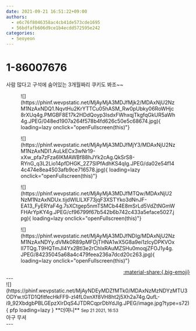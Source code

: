 ```yaml
---
date: 2021-09-21 16:51:22+09:00
authors:
  - e6c76f8046358ac4cb41de573cde1695
  - 56bdfafb606d9ce1b4ecdd572595e242
categories:
  - Seoyeon
---
```


# 1-86007676

<div class="post-container" markdown="1">
<div class="content-container md-sidebar__scrollwrap" markdown="1">

사람 많다고 구석에 숨어있는 3개월짜리 쿠키도 봐조~~
<figure markdown="1">
![](https://phinf.wevpstatic.net/MjAyMjA3MDJfMjk2/MDAxNjU2NzM1NzAxNDQ1.NqvtHu2KrYTTCu05hASM_Rw0pUbky06RoWHjc8rXUq4g.PMGBF8E17k2HDdQoyp3lsdxFWhxqjTkgfqGkUR5aWh4g.JPEG/048ed1907a264f578b4fd626c50e5c68674.jpg){ loading=lazy onclick="openFullscreen(this)"}
</figure>

<figure markdown="1">
![](https://phinf.wevpstatic.net/MjAyMjA3MDJfMjY3/MDAxNjU2NzM1NzAxNDI1.AuLkECx3wNr19-xXw_pfa7zFza6IKMAWBf88hJYk2cAg.QkSrS8-RYnG_q3L2Lio14pfDHGK_2Z7SIPfAdhKS4qIg.JPEG/da02e54f144c474e8ea4503afb9ce716578.jpg){ loading=lazy onclick="openFullscreen(this)"}
</figure>

<figure markdown="1">
![](https://phinf.wevpstatic.net/MjAyMjA3MDJfMTQw/MDAxNjU2NzM1NzAxNDUx.tijdWILlLXF73jqF3XSTYko3dNnJF-EA13_FyERYaF4g.7sXCtgep5nmTSMCb44E8mSrLd5VdZtNGmWFHArYpKY4g.JPEG/cf96799f67b542b6b742c433a5eface5027.jpg){ loading=lazy onclick="openFullscreen(this)"}
</figure>

<figure markdown="1">
![](https://phinf.wevpstatic.net/MjAyMjA3MDJfNDIg/MDAxNjU2NzM1NzAxNDYy.dVMk0R89pMFDjTHNA1wX5G8a9ei1zIcyDPKVOxII7TQg.T9HQTmJI4Yx2Btl3e2rChlxRAuMZSHu0moqjZFOJ1y4g.JPEG/84235045a68a4c479feea236a7dcd20c263.jpg){ loading=lazy onclick="openFullscreen(this)"}
</figure>


</div>
</div>

<div style="text-align: right;" markdown="1">
<a href="https://weverse.io/fromis9/fanpost/1-86007676" style="text-align: right;">:material-share:{.big-emoji}</a>
</div>
---

<div class="comments-container md-sidebar__scrollwrap" markdown="1">
<div class="comment" markdown="1">
<div class='id-container' markdown="1">
![](https://phinf.wevpstatic.net/MjAyNDEyMDZfMTk0/MDAxNzMzNDYzMTU3ODYw.tGTD1QfitfecHkFF9-zI4fL0xnXf8VH8ht2j5Xh2a74g.QufL-i9_92XbdgbPBLGEpzXIrDqS4JTDRCqprDbYdJIg.JPEG/image.jpg?type=s72){ pfp loading=lazy }
**<span class="artist">더여니</span>** <small>Sep 21 2021, 16:53</small><br>
</div>
<div class='comment-body' markdown="1">
아구 무셔
</div>
</div>
</div>
---
